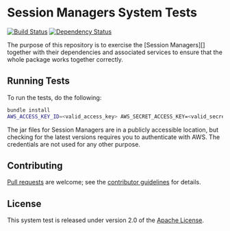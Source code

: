 # Session Managers System Tests
[![Build Status](https://travis-ci.org/gopivotal/session-managers-system-test.png?branch=master)](https://travis-ci.org/gopivotal/session-managers-system-test)
[![Dependency Status](https://gemnasium.com/gopivotal/session-managers-system-test.png)](https://gemnasium.com/gopivotal/session-managers-system-test)

The purpose of this repository is to exercise the [Session Managers][] together with their dependencies and associated services to ensure that the whole package works together correctly.

## Running Tests
To run the tests, do the following:

```bash
bundle install
AWS_ACCESS_KEY_ID=<valid_access_key> AWS_SECRET_ACCESS_KEY=<valid_secret_access_key> bundle exec rake
```
The jar files for Session Managers are in a publicly accessible location, but checking for the latest versions requires you to authenticate with AWS. The credentials are not used for any other purpose. 


## Contributing
[Pull requests][] are welcome; see the [contributor guidelines][] for details.

## License
This system test is released under version 2.0 of the [Apache License][].

[Apache License]: http://www.apache.org/licenses/LICENSE-2.0
[contributor guidelines]: CONTRIBUTING.md
[Pull requests]: http://help.github.com/send-pull-requests
[Redis Manager]: https://github.com/gopivotal/session-managers
